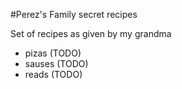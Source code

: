 #Perez's Family secret recipes

Set of recipes as given by my grandma

- pizas (TODO)
- sauses (TODO)
- reads (TODO)

